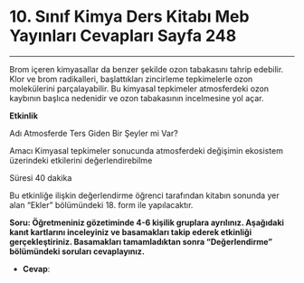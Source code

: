 # 10. Sınıf Kimya Ders Kitabı Meb Yayınları Cevapları Sayfa 248

---

Brom içeren kimyasallar da benzer şekilde ozon tabakasını tahrip edebilir. Klor ve brom radikalleri, başlattıkları zincirleme tepkimelerle ozon molekülerini parçalayabilir. Bu kimyasal tepkimeler atmosferdeki ozon kaybının başlıca nedenidir ve ozon tabakasının incelmesine yol açar.

**Etkinlik**

Adı Atmosferde Ters Giden Bir Şeyler mi Var?

 Amacı Kimyasal tepkimeler sonucunda atmosferdeki değişimin ekosistem üzerindeki etkilerini değerlendirebilme

 Süresi 40 dakika

 Bu etkinliğe ilişkin değerlendirme öğrenci tarafından kitabın sonunda yer alan “Ekler” bölümündeki 18. form ile yapılacaktır.

**Soru: Öğretmeniniz gözetiminde 4-6 kişilik gruplara ayrılınız. Aşağıdaki kanıt kartlarını inceleyiniz ve basamakları takip ederek etkinliği gerçekleştiriniz. Basamakları tamamladıktan sonra “Değerlendirme” bölümündeki soruları cevaplayınız.**

-   **Cevap**: